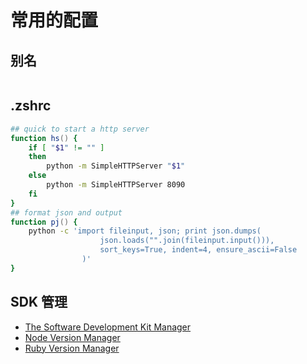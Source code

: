 # 常用的配置

## 别名

```bash
```

## .zshrc

```zsh
## quick to start a http server
function hs() {
    if [ "$1" != "" ]
    then
        python -m SimpleHTTPServer "$1"
    else
        python -m SimpleHTTPServer 8090
    fi
}
## format json and output
function pj() {
    python -c 'import fileinput, json; print json.dumps(
                    json.loads("".join(fileinput.input())),
                    sort_keys=True, indent=4, ensure_ascii=False
                )'
}
```

## SDK 管理

* [The Software Development Kit Manager](http://sdkman.io/)
* [Node Version Manager](https://github.com/creationix/nvm)
* [Ruby Version Manager](https://rvm.io/)